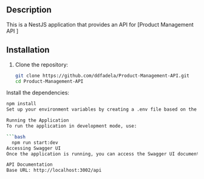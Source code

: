 
## Description

This is a NestJS application that provides an API for [Product Management API ]


## Installation

1. Clone the repository:

   ```bash
   git clone https://github.com/ddfadela/Product-Management-API.git
   cd Product-Management-API
Install the dependencies:

  ```bash
  npm install
Set up your environment variables by creating a .env file based on the .env.example provided.

Running the Application
To run the application in development mode, use:

  ```bash
    npm run start:dev
Accessing Swagger UI
Once the application is running, you can access the Swagger UI documentation at:

API Documentation
Base URL: http://localhost:3002/api


 